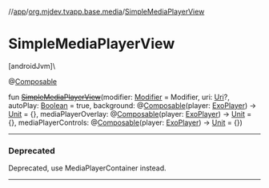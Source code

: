 //[app](../../index.md)/[org.mjdev.tvapp.base.media](index.md)/[SimpleMediaPlayerView](-simple-media-player-view.md)

# SimpleMediaPlayerView

[androidJvm]\

@[Composable](https://developer.android.com/reference/kotlin/androidx/compose/runtime/Composable.html)

fun [~~SimpleMediaPlayerView~~](-simple-media-player-view.md)(modifier: [Modifier](https://developer.android.com/reference/kotlin/androidx/compose/ui/Modifier.html) = Modifier, uri: [Uri](https://developer.android.com/reference/kotlin/android/net/Uri.html)?, autoPlay: [Boolean](https://kotlinlang.org/api/latest/jvm/stdlib/kotlin/-boolean/index.html) = true, background: @[Composable](https://developer.android.com/reference/kotlin/androidx/compose/runtime/Composable.html)(player: [ExoPlayer](https://developer.android.com/reference/kotlin/androidx/media3/exoplayer/ExoPlayer.html)) -&gt; [Unit](https://kotlinlang.org/api/latest/jvm/stdlib/kotlin/-unit/index.html) = {}, mediaPlayerOverlay: @[Composable](https://developer.android.com/reference/kotlin/androidx/compose/runtime/Composable.html)(player: [ExoPlayer](https://developer.android.com/reference/kotlin/androidx/media3/exoplayer/ExoPlayer.html)) -&gt; [Unit](https://kotlinlang.org/api/latest/jvm/stdlib/kotlin/-unit/index.html) = {}, mediaPlayerControls: @[Composable](https://developer.android.com/reference/kotlin/androidx/compose/runtime/Composable.html)(player: [ExoPlayer](https://developer.android.com/reference/kotlin/androidx/media3/exoplayer/ExoPlayer.html)) -&gt; [Unit](https://kotlinlang.org/api/latest/jvm/stdlib/kotlin/-unit/index.html) = {})

---

### Deprecated

Deprecated, use MediaPlayerContainer instead.

---
